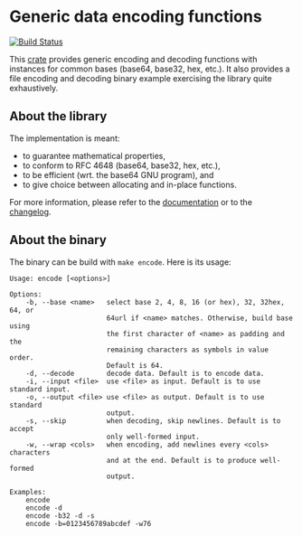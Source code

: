 # Generic data encoding functions

[![Build Status](https://travis-ci.org/ia0/data-encoding.svg?branch=master)](https://travis-ci.org/ia0/data-encoding)

This [crate](https://crates.io/crates/data-encoding) provides generic
encoding and decoding functions with instances for common bases
(base64, base32, hex, etc.). It also provides a file encoding and
decoding binary example exercising the library quite exhaustively.

## About the library

The implementation is meant:
- to guarantee mathematical properties,
- to conform to RFC 4648 (base64, base32, hex, etc.),
- to be efficient (wrt. the base64 GNU program), and
- to give choice between allocating and in-place functions.

For more information, please refer to the
[documentation](http://ia0.github.io/data-encoding/data_encoding) or
to the
[changelog](https://github.com/ia0/data-encoding/blob/master/CHANGELOG.md).

## About the binary

The binary can be build with `make encode`. Here is its usage:

```
Usage: encode [<options>]

Options:
    -b, --base <name>   select base 2, 4, 8, 16 (or hex), 32, 32hex, 64, or
                        64url if <name> matches. Otherwise, build base using
                        the first character of <name> as padding and the
                        remaining characters as symbols in value order.
                        Default is 64.
    -d, --decode        decode data. Default is to encode data.
    -i, --input <file>  use <file> as input. Default is to use standard input.
    -o, --output <file> use <file> as output. Default is to use standard
                        output.
    -s, --skip          when decoding, skip newlines. Default is to accept
                        only well-formed input.
    -w, --wrap <cols>   when encoding, add newlines every <cols> characters
                        and at the end. Default is to produce well-formed
                        output.

Examples:
    encode
    encode -d
    encode -b32 -d -s
    encode -b=0123456789abcdef -w76
```
